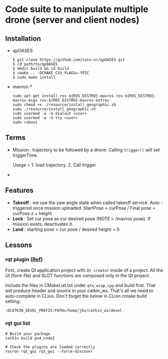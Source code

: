 # Code suite to manipulate multiple drone (server and client nodes)

## Installation 

* qpOASES

  ```
  $ git clone https://github.com/coin-or/qpOASES.git
  $ cd path/to/qpOASES
  $ mkdir build && cd build
  $ cmake .. -DCMAKE_CXX_FLAGS=-fPIC
  $ sudo make install
  ```

  

* mavros-*

  ```
  sudo apt-get install ros-${ROS_DISTRO}-mavros ros-${ROS_DISTRO}-mavros-msgs ros-${ROS_DISTRO}-mavros-extras 
  sudo chmod +x ./resource/install_geographic.sh 
  sudo ./resource/install_geographic.sh
  sudo usermod -a -G dialout <user>
  sudo usermod -a -G tty <user>
  sudo reboot
  ```

  

## Terms 

* Mission : trajectory to be followed by a drone. Calling `trigger()` will set triggerTime.

  Usage = 1. load trajectory. 2. Call trigger 

*  

## Features



* **Takeoff** : we use the yaw angle state when called takeoff service. Auto - triggered once mission uploaded.  StartPose = curPose  / Final pose = curPose.z + height
* **Lock** : Set cur pose as cur desired pose (NOTE = /mavros pose).  If mission exists, deactivates it.  
* **Land** : starting pose = cur pose / desired height = 0 





## Lessons 

### rqt plugin ([Ref](https://fjp.at/ros/rqt-turtle/))

First, create Qt application project with `Qt creator` inside of a project. All the UI (form file) and SLOT functions are composed only in the Qt project.  

Include the files in CMakeList.txt under `qtx_wrap_cpp` and build first. That will produce header and source in your catkin_ws. That's all we need to auto-complete in CLion.  Don't forget the below in CLion cmake build setting: 

```
-DCATKIN_DEVEL_PREFIX:PATH=/home/jbs/catkin_ws/devel
```


### rqt gui list 
```
# Build your package 
catkin build px4_code2

# Check the plugins are loaded correctly
rosrun rqt_gui rqt_gui --force-discover

```

